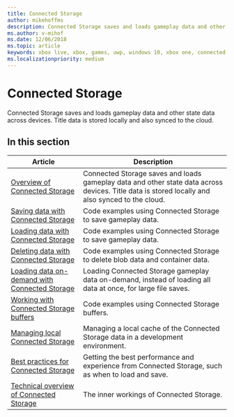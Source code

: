 ```yaml
---
title: Connected Storage
author: mikehoffms
description: Connected Storage saves and loads gameplay data and other state data across devices. Title data is stored locally and also synced to the cloud.
ms.author: v-mihof
ms.date: 12/06/2018
ms.topic: article
keywords: xbox live, xbox, games, uwp, windows 10, xbox one, connected storage
ms.localizationpriority: medium
---
```


# Connected Storage

Connected Storage saves and loads gameplay data and other state data across devices.
Title data is stored locally and also synced to the cloud.


## In this section

| Article | Description |
|---------|-------------|
| [Overview of Connected Storage](connected-storage-overview.md) | Connected Storage saves and loads gameplay data and other state data across devices.  Title data is stored locally and also synced to the cloud. |
| [Saving data with Connected Storage](connected-storage-saving.md) | Code examples using Connected Storage to save gameplay data. |
| [Loading data with Connected Storage](connected-storage-loading.md) | Code examples using Connected Storage to save gameplay data. |
| [Deleting data with Connected Storage](connected-storage-deleting.md) | Code examples using Connected Storage to delete blob data and container data. |
| [Loading data on-demand with Connected Storage](connected-storage-loading-on-demand.md) | Loading Connected Storage gameplay data on-demand, instead of loading all data at once, for large file saves. |
| [Working with Connected Storage buffers](connected-storage-using-buffers.md) | Code examples using Connected Storage buffers. |
| [Managing local Connected Storage](connected-storage-xb-storage.md) | Managing a local cache of the Connected Storage data in a development environment. |
| [Best practices for Connected Storage](connected-storage-best-practices.md) | Getting the best performance and experience from Connected Storage, such as when to load and save. |
| [Technical overview of Connected Storage](connected-storage-technical-overview.md) | The inner workings of Connected Storage. |

